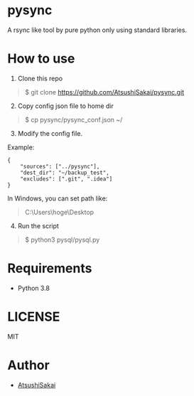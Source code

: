 # pysync
A rsync like tool by pure python only using standard libraries.

# How to use

1. Clone this repo

>$ git clone https://github.com/AtsushiSakai/pysync.git

2. Copy config json file to home dir

>$ cp pysync/pysync_conf.json ~/

3. Modify the config file.

Example:

    {
        "sources": ["../pysync"],
        "dest_dir": "~/backup_test",
        "excludes": [".git", ".idea"]
    }

In Windows, you can set path like:

> C:\\Users\\hoge\\Desktop

4. Run the script

>$ python3 pysql/pysql.py

# Requirements

- Python 3.8

# LICENSE

MIT

# Author

- [AtsushiSakai](https://github.com/AtsushiSakai)